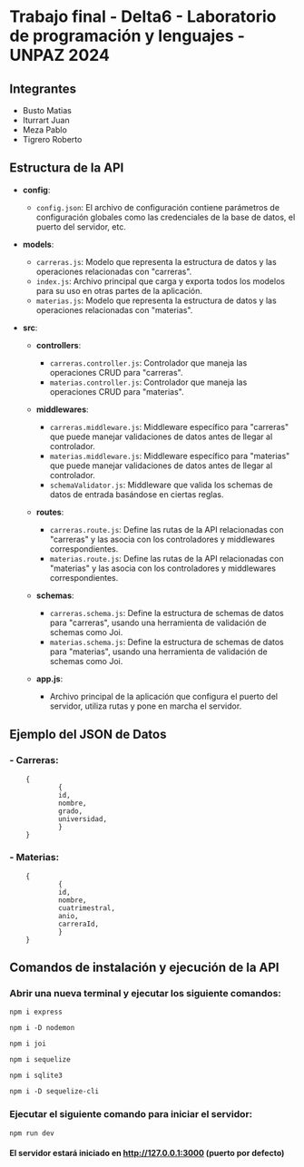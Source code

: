 # Trabajo final - Delta6 - Laboratorio de programación y lenguajes - UNPAZ 2024 

## Integrantes 
- Busto Matias
- Iturrart Juan
- Meza Pablo
- Tigrero Roberto

## Estructura de la API
- **config**:
   - `config.json`: El archivo de configuración contiene parámetros de
configuración globales como las credenciales de la base de datos, el puerto del servidor,
etc.

- **models**:
   - `carreras.js`: Modelo que representa la estructura de datos y las operaciones
relacionadas con "carreras".
   - `index.js`: Archivo principal que carga y exporta todos los modelos
para su uso en otras partes de la aplicación.
   - `materias.js`: Modelo que representa la estructura de datos y las operaciones
relacionadas con "materias".

 - **src**:

   - **controllers**:
     - `carreras.controller.js`: Controlador que maneja las
operaciones CRUD para "carreras".
     - `materias.controller.js`: Controlador que maneja las
operaciones CRUD para "materias".

   - **middlewares**:
     - `carreras.middleware.js`: Middleware específico para "carreras" que puede
manejar validaciones de datos antes de llegar al controlador.
     - `materias.middleware.js`: Middleware específico para "materias" que puede
manejar validaciones de datos antes de llegar al controlador.
     - `schemaValidator.js`: Middleware que valida los schemas de
datos de entrada basándose en ciertas reglas.

   - **routes**:
     - `carreras.route.js`: Define las rutas de la API relacionadas con "carreras" y las
asocia con los controladores y middlewares correspondientes.
     - `materias.route.js`: Define las rutas de la API relacionadas con "materias" y las
asocia con los controladores y middlewares correspondientes.

   - **schemas**:
     - `carreras.schema.js`: Define la estructura de schemas de datos para "carreras", usando una herramienta de validación de schemas como Joi.
     - `materias.schema.js`: Define la estructura de schemas de datos para "materias", usando una herramienta de validación de schemas como Joi.

    - **app.js**:
      - Archivo principal de la aplicación que configura el puerto del servidor, utiliza rutas y pone en marcha el servidor.

## Ejemplo del JSON de Datos
### - Carreras: 
        {
                {
                id,
                nombre,
                grado,
                universidad, 
                }
        }

### - Materias:
        {
                {
                id,
                nombre,
                cuatrimestral,
                anio,
                carreraId,
                }
        }

## Comandos de instalación y ejecución de la API
### Abrir una nueva terminal y ejecutar los siguiente comandos:
```
npm i express
```
``` 
npm i -D nodemon
```
```
npm i joi 
```
```
npm i sequelize
```
```
npm i sqlite3
```
```
npm i -D sequelize-cli 
```
### Ejecutar el siguiente comando para iniciar el servidor:
```
npm run dev
```
#### El servidor estará iniciado en http://127.0.0.1:3000 (puerto por defecto)

